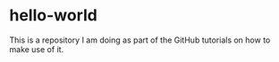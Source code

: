 # hello-world
This is a repository I am doing as part of the GitHub tutorials on how to make use of it.
